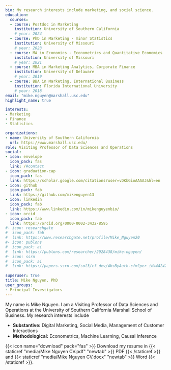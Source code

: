 ```yaml
---
bio: My research interests include marketing, and social science.
education:
  courses:
  - course: Postdoc in Marketing
    institution: University of Southern California
    # year: 2024
  - course: PhD in Marketing - minor Statistics
    institution: University of Missouri
    # year: 2023
  - course: MA in Economics - Econometrics and Quantitative Economics
    institution: University of Missouri
    # year: 2021
  - course: MBA in Marketing Analytics, Corporate Finance
    institution: University of Delaware
    # year: 2019
  - course: BBA in Marketing, International Business
    institution: Florida International University
    # year: 2018
email: "mike.nguyen@marshall.usc.edu"
highlight_name: true

interests:
- Marketing
- Finance
- Statistics

organizations:
- name: University of Southern California
  url: https://www.marshall.usc.edu/
role: Visiting Professor of Data Sciences and Operations
social:
- icon: envelope
  icon_pack: fas
  link: /#contact
- icon: graduation-cap
  icon_pack: fas
  link: https://scholar.google.com/citations?user=vDKbGioAAAAJ&hl=en
- icon: github
  icon_pack: fab
  link: https://github.com/mikenguyen13
- icon: linkedin
  icon_pack: fab
  link: https://www.linkedin.com/in/mikenguyenbio/
- icon: orcid
  icon_pack: fab
  link: https://orcid.org/0000-0002-3432-8595
#- icon: researchgate
#  icon_pack: fab
#  link: https://www.researchgate.net/profile/Mike_Nguyen20
#- icon: publons
#  icon_pack: ai
#  link: https://publons.com/researcher/2928438/mike-nguyen/
#- icon: ssrn
#  icon_pack: ai
#  link: https://papers.ssrn.com/sol3/cf_dev/AbsByAuth.cfm?per_id=4424295
  
superuser: true
title: Mike Nguyen, PhD
user_groups:
- Principal Investigators
---
```


My name is Mike Nguyen. I am a Visiting Professor of Data Sciences and Operations at the University of Southern California Marshall School of Business. My research interests include   

 * **Substantive:** Digital Marketing, Social Media, Management of Customer Interactions
 * **Methodological:** Econometrics, Machine Learning, Causal Inference

{{< icon name="download" pack="fas" >}} Download my resume in {{< staticref "media/Mike Nguyen CV.pdf" "newtab" >}} PDF {{< /staticref >}} and {{< staticref "media/Mike Nguyen CV.docx" "newtab" >}} Word {{< /staticref >}}.

